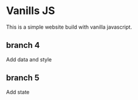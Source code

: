 # Vanills JS

This is a simple website build with vanilla javascript.

## branch 4

Add data and style

## branch 5

Add state
